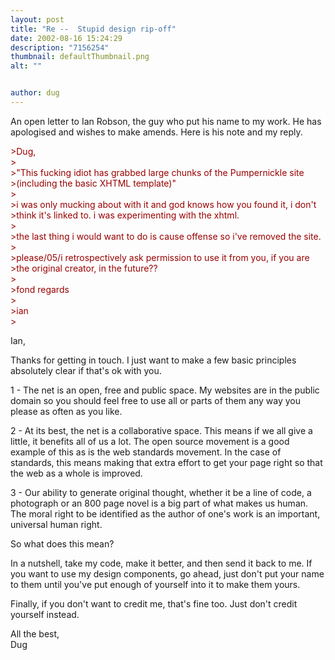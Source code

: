 ```yaml
---
layout: post
title: "Re --  Stupid design rip-off"
date: 2002-08-16 15:24:29
description: "7156254"
thumbnail: defaultThumbnail.png
alt: ""


author: dug
---
```


<p>An open letter to Ian Robson, the guy who put his name to my work. He has apologised and wishes to make amends. Here is his note and my reply.</p>

<p><span style="color:#990000;"> &gt;Dug,<br /> &gt;<br /> &gt;"This fucking idiot has grabbed large chunks of the Pumpernickle site<br /> &gt;(including the basic <span class="caps">XHTML </span>template)"<br /> &gt;<br /> &gt;i was only mucking about with it and god knows how you found it, i don't<br /> &gt;think it's linked to. i was experimenting with the xhtml.<br /> &gt;<br /> &gt;the last thing i would want to do is cause offense so i've removed the site.<br /> &gt;<br /> &gt;please/05/i retrospectively ask permission to use it from you, if you are<br /> &gt;the original creator, in the future??<br /> &gt;<br /> &gt;fond regards<br /> &gt;<br /> &gt;ian<br /> &gt; </span></p>

<p>Ian,</p>

<p>Thanks for getting in touch. I just want to make a few basic principles absolutely clear if that's ok with you.</p>

<p>1 - The net is an open, free and public space. My websites are in the public domain so you should feel free to use all or parts of them any way you please as often as you like.</p>

<p>2 - At its best, the net is a collaborative space. This means if we all give a little, it benefits all of us a lot. The open source movement is a good example of this as is the web standards movement. In the case of standards, this means making that extra effort to get your page right so that the web as a whole is improved.</p>

<p>3 - Our ability to generate original thought, whether it be a line of code, a photograph or an 800 page novel is a big part of what makes us human. The moral right to be identified as the author of one's work is an important, universal human right.</p>

<p>So what does this mean? </p>

<p>In a nutshell, take my code, make it better, and then send it back to me. If you want to use my design components, go ahead, just don't put your name to them until you've put enough of yourself into it to make them yours.</p>

<p>Finally, if you don't want to credit me, that's fine too. Just don't credit yourself instead.</p>

<p>All the best,<br /> Dug</p>
